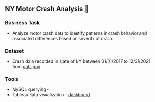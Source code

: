 ## NY Motor Crash Analysis 🚗

### Business Task
- Analyze motor crash data to identify patterns in crash behavior and associated differences based on severity of crash.

### Dataset 
- Crash data recorded in state of NY between 01/01/2017 to 12/31/2021 from [data.gov](https://catalog.data.gov/dataset/motor-vehicle-crashes-case-information-three-year-window)

### Tools
- MySQL querying - 
- Tableau data visualization - [dashboard](https://public.tableau.com/app/profile/ryan.park7995/viz/NYCrashDashboard/Dashboard1)
